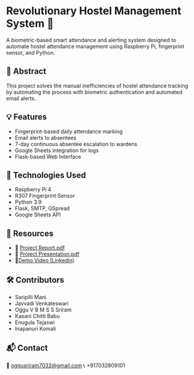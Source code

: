 # Revolutionary Hostel Management System 🏨

A biometric-based smart attendance and alerting system designed to automate hostel attendance management using Raspberry Pi, fingerprint sensor, and Python.

## 📌 Abstract
This project solves the manual inefficiencies of hostel attendance tracking by automating the process with biometric authentication and automated email alerts.

## 💡 Features
- Fingerprint-based daily attendance marking
- Email alerts to absentees
- 7-day continuous absentee escalation to wardens
- Google Sheets integration for logs
- Flask-based Web Interface

## 🔧 Technologies Used
- Raspberry Pi 4
- R307 Fingerprint Sensor
- Python 3.9
- Flask, SMTP, GSpread
- Google Sheets API

## 📁 Resources
- 🔗 [Project Report.pdf]([docs/project_report.pdf](https://drive.google.com/file/d/1j1e0PdJMZM4S81EuCyv_05WGDnBXHJ1y/view?usp=drive_link))
- 🔗 [Project Presentation.pdf](https://docs.google.com/presentation/d/1IRBGgkY5e2OfgJtVzpL0bHtpCL65Fp17/edit?usp=sharing&ouid=118278093337713471466&rtpof=true&sd=true)
- 🎥[Demo Video (Linkedin)](https://www.linkedin.com/posts/oggu-v-b-m-s-s-sriram_raspberrypi-iotproject-python-activity-7351568577331691522-UJYz?utm_source=share&utm_medium=member_desktop&rcm=ACoAAFXBRL8BipP_Ggp1oH8yMVp5P1cUtZ6e2yQ)
## 🛠️ Contributors
- Saripilli Mani
- Javvadi Venkateswari
- Oggu V B M S S Sriram
- Kasani Chitti Babu
- Enugula Tejaswi
- Inapanuri Komali

## 📬 Contact
📧 oggusriram7032@gmail.com 
📞 +917032809101
